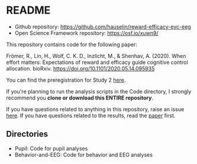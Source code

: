 
# README

- Github repository: https://github.com/hauselin/reward-efficacy-evc-eeg
- Open Science Framework repository: https://osf.io/xuwn9/

This repository contains code for the following paper: 

Frömer, R., Lin, H., Wolf, C. K. D., Inzlicht, M., & Shenhav, A. (2020). When effort matters: Expectations of reward and efficacy guide cognitive control allocation. bioRxiv. https://doi.org/10.1101/2020.05.14.095935

You can find the preregistration for Study 2 [here](https://osf.io/35akg/).

If you're planning to run the analysis scripts in the Code directory, I strongly recommend you **clone or download this ENTIRE repository**.

If you have questions related to anything in this repository, raise an issue [here](https://github.com/hauselin/reward-efficacy-evc-eeg/issues). If you have questions related to the results, read the [paper](https://doi.org/10.1101/2020.05.14.095935) first.

## Directories

- Pupil: Code for pupil analyses
- Behavior-and-EEG: Code for behavior and EEG analyses